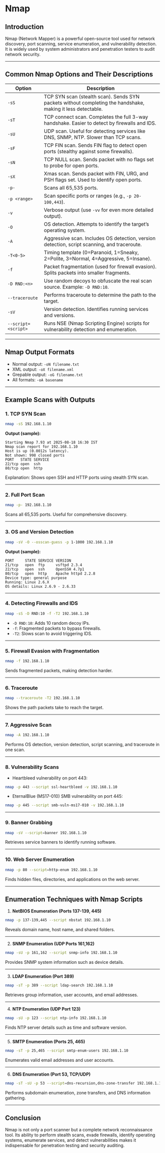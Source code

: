 # Nmap 

## Introduction

Nmap (Network Mapper) is a powerful open-source tool used for network discovery, port scanning, service enumeration, and vulnerability detection. It is widely used by system administrators and penetration testers to audit network security.

---

## Common Nmap Options and Their Descriptions

| Option              | Description                                                                                                 |
| ------------------- | ----------------------------------------------------------------------------------------------------------- |
| `-sS`               | TCP SYN scan (stealth scan). Sends SYN packets without completing the handshake, making it less detectable. |
| `-sT`               | TCP connect scan. Completes the full 3-way handshake. Easier to detect by firewalls and IDS.                |
| `-sU`               | UDP scan. Useful for detecting services like DNS, SNMP, NTP. Slower than TCP scans.                         |
| `-sF`               | TCP FIN scan. Sends FIN flag to detect open ports (stealthy against some firewalls).                        |
| `-sN`               | TCP NULL scan. Sends packet with no flags set to probe for open ports.                                      |
| `-sX`               | Xmas scan. Sends packet with FIN, URG, and PSH flags set. Used to identify open ports.                      |
| `-p-`               | Scans all 65,535 ports.                                                                                     |
| `-p <range>`        | Scan specific ports or ranges (e.g., `-p 20-100,443`).                                                      |
| `-v`                | Verbose output (use `-vv` for even more detailed output).                                                   |
| `-O`                | OS detection. Attempts to identify the target’s operating system.                                           |
| `-A`                | Aggressive scan. Includes OS detection, version detection, script scanning, and traceroute.                 |
| `-T<0-5>`           | Timing template (0=Paranoid, 1=Sneaky, 2=Polite, 3=Normal, 4=Aggressive, 5=Insane).                         |
| `-f`                | Packet fragmentation (used for firewall evasion). Splits packets into smaller fragments.                    |
| `-D RND:<n>`        | Use random decoys to obfuscate the real scan source. Example: `-D RND:10`.                                  |
| `--traceroute`      | Performs traceroute to determine the path to the target.                                                    |
| `-sV`               | Version detection. Identifies running services and versions.                                                |
| `--script=<script>` | Runs NSE (Nmap Scripting Engine) scripts for vulnerability detection and enumeration.                       |

---

## Nmap Output Formats

* Normal output: `-oN filename.txt`
* XML output: `-oX filename.xml`
* Grepable output: `-oG filename.txt`
* All formats: `-oA basename`

---

## Example Scans with Outputs

### 1. TCP SYN Scan

```bash
nmap -sS 192.168.1.10
```

**Output (sample):**

```
Starting Nmap 7.93 at 2025-08-18 16:30 IST
Nmap scan report for 192.168.1.10
Host is up (0.0012s latency).
Not shown: 998 closed ports
PORT   STATE SERVICE
22/tcp open  ssh
80/tcp open  http
```

Explanation: Shows open SSH and HTTP ports using stealth SYN scan.

---

### 2. Full Port Scan

```bash
nmap -p- 192.168.1.10
```

Scans all 65,535 ports. Useful for comprehensive discovery.

---

### 3. OS and Version Detection

```bash
nmap -sV -O --osscan-guess -p 1-1000 192.168.1.10
```

**Output (sample):**

```
PORT     STATE SERVICE VERSION
21/tcp   open  ftp     vsftpd 2.3.4
22/tcp   open  ssh     OpenSSH 4.7p1
80/tcp   open  http    Apache httpd 2.2.8
Device type: general purpose
Running: Linux 2.6.X
OS details: Linux 2.6.9 - 2.6.33
```

---

### 4. Detecting Firewalls and IDS

```bash
nmap -sS -D RND:10 -f -T2 192.168.1.10
```

* `-D RND:10`: Adds 10 random decoy IPs.
* `-f`: Fragmented packets to bypass firewalls.
* `-T2`: Slows scan to avoid triggering IDS.

---

### 5. Firewall Evasion with Fragmentation

```bash
nmap -f 192.168.1.10
```

Sends fragmented packets, making detection harder.

---

### 6. Traceroute

```bash
nmap --traceroute -T2 192.168.1.10
```

Shows the path packets take to reach the target.

---

### 7. Aggressive Scan

```bash
nmap -A 192.168.1.10
```

Performs OS detection, version detection, script scanning, and traceroute in one scan.

---

### 8. Vulnerability Scans

* Heartbleed vulnerability on port 443:

```bash
nmap -p 443 --script ssl-heartbleed -v 192.168.1.10
```

* EternalBlue (MS17-010) SMB vulnerability on port 445:

```bash
nmap -p 445 --script smb-vuln-ms17-010 -v 192.168.1.10
```

---

### 9. Banner Grabbing

```bash
nmap -sV --script=banner 192.168.1.10
```

Retrieves service banners to identify running software.

---

### 10. Web Server Enumeration

```bash
nmap -p 80 --script=http-enum 192.168.1.10
```

Finds hidden files, directories, and applications on the web server.

---

## Enumeration Techniques with Nmap Scripts

1. **NetBIOS Enumeration (Ports 137-139, 445)**

```bash
nmap -p 137-139,445 --script nbstat 192.168.1.10
```

Reveals domain name, host name, and shared folders.

---

2. **SNMP Enumeration (UDP Ports 161,162)**

```bash
nmap -sU -p 161,162 --script snmp-info 192.168.1.10
```

Provides SNMP system information such as device details.

---

3. **LDAP Enumeration (Port 389)**

```bash
nmap -sT -p 389 --script ldap-search 192.168.1.10
```

Retrieves group information, user accounts, and email addresses.

---

4. **NTP Enumeration (UDP Port 123)**

```bash
nmap -sU -p 123 --script ntp-info 192.168.1.10
```

Finds NTP server details such as time and software version.

---

5. **SMTP Enumeration (Ports 25, 465)**

```bash
nmap -sT -p 25,465 --script smtp-enum-users 192.168.1.10
```

Enumerates valid email addresses and user accounts.

---

6. **DNS Enumeration (Port 53, TCP/UDP)**

```bash
nmap -sT -sU -p 53 --script=dns-recursion,dns-zone-transfer 192.168.1.10
```

Performs subdomain enumeration, zone transfers, and DNS information gathering.

---

## Conclusion

Nmap is not only a port scanner but a complete network reconnaissance tool. Its ability to perform stealth scans, evade firewalls, identify operating systems, enumerate services, and detect vulnerabilities makes it indispensable for penetration testing and security auditing.

